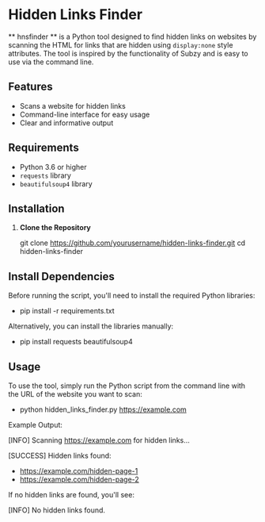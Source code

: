 # Hidden Links Finder

** hnsfinder ** is a Python tool designed to find hidden links on websites by scanning the HTML for links that are hidden using `display:none` style attributes. The tool is inspired by the functionality of Subzy and is easy to use via the command line.

## Features
- Scans a website for hidden links
- Command-line interface for easy usage
- Clear and informative output

## Requirements
- Python 3.6 or higher
- `requests` library
- `beautifulsoup4` library

## Installation

1. **Clone the Repository**

   git clone https://github.com/yourusername/hidden-links-finder.git
   cd hidden-links-finder
   
## Install Dependencies

Before running the script, you'll need to install the required Python libraries:

- pip install -r requirements.txt

Alternatively, you can install the libraries manually:

- pip install requests beautifulsoup4

## Usage

To use the tool, simply run the Python script from the command line with the URL of the website you want to scan: 

- python hidden_links_finder.py https://example.com

Example Output:

[INFO] Scanning https://example.com for hidden links...

[SUCCESS] Hidden links found:
  - https://example.com/hidden-page-1
  - https://example.com/hidden-page-2

If no hidden links are found, you'll see:

[INFO] No hidden links found.
